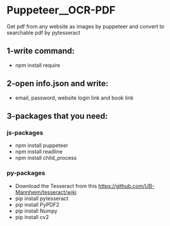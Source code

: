 # Puppeteer__OCR-PDF
Get pdf from any website as images by puppeteer and convert to searchable pdf by pytesseract

## 1-write command:
-   npm install require
## 2-open info.json and write:
-   email, password, website login link and book link

## 3-packages that you need:

### js-packages

-   npm install puppeteer
-   npm install readline
-   npm install child_process

### py-packages

-   Download the Tesseract from this https://github.com/UB-Mannheim/tesseract/wiki
-   pip install pytesseract
-   pip install PyPDF2
-   pip install Numpy
-   pip install cv2
